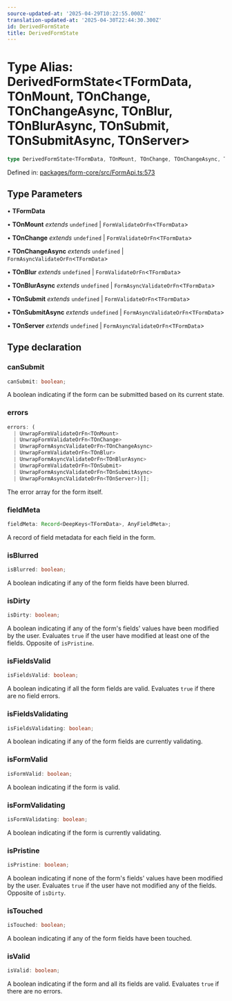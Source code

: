 ```yaml
---
source-updated-at: '2025-04-29T10:22:55.000Z'
translation-updated-at: '2025-04-30T22:44:30.300Z'
id: DerivedFormState
title: DerivedFormState
---
```


<!-- DO NOT EDIT: this page is autogenerated from the type comments -->

# Type Alias: DerivedFormState\<TFormData, TOnMount, TOnChange, TOnChangeAsync, TOnBlur, TOnBlurAsync, TOnSubmit, TOnSubmitAsync, TOnServer\>

```ts
type DerivedFormState<TFormData, TOnMount, TOnChange, TOnChangeAsync, TOnBlur, TOnBlurAsync, TOnSubmit, TOnSubmitAsync, TOnServer> = object;
```

Defined in: [packages/form-core/src/FormApi.ts:573](https://github.com/TanStack/form/blob/main/packages/form-core/src/FormApi.ts#L573)

## Type Parameters

• **TFormData**

• **TOnMount** *extends* `undefined` \| `FormValidateOrFn`\<`TFormData`\>

• **TOnChange** *extends* `undefined` \| `FormValidateOrFn`\<`TFormData`\>

• **TOnChangeAsync** *extends* `undefined` \| `FormAsyncValidateOrFn`\<`TFormData`\>

• **TOnBlur** *extends* `undefined` \| `FormValidateOrFn`\<`TFormData`\>

• **TOnBlurAsync** *extends* `undefined` \| `FormAsyncValidateOrFn`\<`TFormData`\>

• **TOnSubmit** *extends* `undefined` \| `FormValidateOrFn`\<`TFormData`\>

• **TOnSubmitAsync** *extends* `undefined` \| `FormAsyncValidateOrFn`\<`TFormData`\>

• **TOnServer** *extends* `undefined` \| `FormAsyncValidateOrFn`\<`TFormData`\>

## Type declaration

### canSubmit

```ts
canSubmit: boolean;
```

A boolean indicating if the form can be submitted based on its current state.

### errors

```ts
errors: (
  | UnwrapFormValidateOrFn<TOnMount>
  | UnwrapFormValidateOrFn<TOnChange>
  | UnwrapFormAsyncValidateOrFn<TOnChangeAsync>
  | UnwrapFormValidateOrFn<TOnBlur>
  | UnwrapFormAsyncValidateOrFn<TOnBlurAsync>
  | UnwrapFormValidateOrFn<TOnSubmit>
  | UnwrapFormAsyncValidateOrFn<TOnSubmitAsync>
  | UnwrapFormAsyncValidateOrFn<TOnServer>)[];
```

The error array for the form itself.

### fieldMeta

```ts
fieldMeta: Record<DeepKeys<TFormData>, AnyFieldMeta>;
```

A record of field metadata for each field in the form.

### isBlurred

```ts
isBlurred: boolean;
```

A boolean indicating if any of the form fields have been blurred.

### isDirty

```ts
isDirty: boolean;
```

A boolean indicating if any of the form's fields' values have been modified by the user. Evaluates `true` if the user have modified at least one of the fields. Opposite of `isPristine`.

### isFieldsValid

```ts
isFieldsValid: boolean;
```

A boolean indicating if all the form fields are valid. Evaluates `true` if there are no field errors.

### isFieldsValidating

```ts
isFieldsValidating: boolean;
```

A boolean indicating if any of the form fields are currently validating.

### isFormValid

```ts
isFormValid: boolean;
```

A boolean indicating if the form is valid.

### isFormValidating

```ts
isFormValidating: boolean;
```

A boolean indicating if the form is currently validating.

### isPristine

```ts
isPristine: boolean;
```

A boolean indicating if none of the form's fields' values have been modified by the user. Evaluates `true` if the user have not modified any of the fields. Opposite of `isDirty`.

### isTouched

```ts
isTouched: boolean;
```

A boolean indicating if any of the form fields have been touched.

### isValid

```ts
isValid: boolean;
```

A boolean indicating if the form and all its fields are valid. Evaluates `true` if there are no errors.
